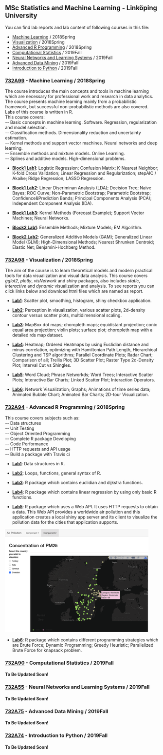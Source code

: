 ## MSc Statistics and Machine Learning - Linköping University

You can find lab reports and lab content of following courses in this file:  
* [Machine Learning](#user-content-732a99---machine-learning--2018spring) / 2018Spring  
* [Visualization](#user-content-732a98---visualization--2018spring) / 2018Spring  
* [Advanced R Programming](#user-content-732a94---advanced-r-programming--2018spring) / 2018Spring  
* [Computational Statistics](#user-content-732a90---computational-statistics--2019fall) / 2019Fall  
* [Neural Networks and Learning Systems](#user-content-732a55---neural-networks-and-learning-systems--2019fall) / 2019Fall  
* [Advanced Data Mining](#user-content-732a75---advanced-data-mining--2019fall) / 2019Fall  
* [Introduction to Python](#user-content-732a74---introduction-to-python--2019fall) / 2019Fall





### [732A99](https://github.com/rubicco/Statistics-and-Machine-Learning/tree/master/Machine%20Learning) - Machine Learning / 2018Spring  
The course introduces the main concepts and tools in machine learning which are necessary for professional work and research in data analytics. The course presents machine learning mainly from a probabilistic framework, but successful non-probabilistic methods are also covered. Labs of this course is written in R.  
This course covers:  
-- Basic concepts in machine learning. Software. Regression, regularization and model selection.  
-- Classification methods. Dimensionality reduction and uncertainty estimation.  
-- Kernel methods and support vector machines. Neural networks and deep learning.  
-- Ensemble methods and mixture models. Online Learning.  
-- Splines and additive models. High-dimensional problems.


* **[Block1 Lab1](https://github.com/rubicco/Statistics-and-Machine-Learning/tree/master/Machine%20Learning/block1_lab1)**: Logistic Regression; Confusion Matrix; K-Nearest Neighbor; K-fold Cross Validation; Linear Regression and Regularization; stepAIC / Akaike; Ridge Regression; LASSO Regression.

* **[Block1 Lab2](https://github.com/rubicco/Statistics-and-Machine-Learning/tree/master/Machine%20Learning/block1_lab2)**: Linear Discriminan Analysis (LDA); Decision Tree; Naive Bayes; ROC Curve; Non-Parametric Bootstrap; Parametric Bootstrap; Confidence&Prediction Bands; Principal Components Analysis (PCA); Independent Component Analysis (IDA).

* **[Block1 Lab3](https://github.com/rubicco/Statistics-and-Machine-Learning/tree/master/Machine%20Learning/block1_lab3)**: Kernel Methods (Forecast Example); Support Vector Machines; Neural Networks.

* **[Block2 Lab1](https://github.com/rubicco/Statistics-and-Machine-Learning/tree/master/Machine%20Learning/block2_lab1)**: Ensemble Methods; Mixture Models; EM Algorithm.

* **[Block2 Lab2](https://github.com/rubicco/Statistics-and-Machine-Learning/tree/master/Machine%20Learning/block2_lab2)**: Generalized Additive Models (GAM); Generalized Linear Model (GLM); High-Dimensional Methods; Nearest Shrunken Centroid; Elastic Net; Benjamini-Hochberg Method.

### [732A98](https://github.com/rubicco/Statistics-and-Machine-Learning/tree/master/Visualization) - Visualization / 2018Spring  
The aim of the course is to learn theoretical models and modern practical tools for data visualization and visual data analysis. This course covers *gglot2*, *plotly*, *visNetwork* and *shiny* packages, also includes *static*, *interactive* and *dynamic* visualization and analysis. To see reports you can click links below and download html files which are named as report.

* **[Lab1](https://github.com/rubicco/Statistics-and-Machine-Learning/tree/master/Visualization/Lab1)**: Scatter plot, smoothing, histogram, shiny checkbox application.

* **[Lab2](https://github.com/rubicco/Statistics-and-Machine-Learning/tree/master/Visualization/Lab2)**: Perception in visualization, various scatter plots, 2d-density contour versus scatter plots, multidimensional scaling.

* **[Lab3](https://github.com/rubicco/Statistics-and-Machine-Learning/tree/master/Visualization/Lab3)**: MapBox dot maps; choropleth maps; equidistant projection; conic equal area projection; violin plots; surface plot; choropleth map with a detailed rds map dataset.

* **[Lab4](https://github.com/rubicco/Statistics-and-Machine-Learning/tree/master/Visualization/Lab4)**: Heatmap; Ordered Heatmaps by using Euclidian distance and minus correlation, optimizing with Hamiltonian Path Length, Hierarchical Clustering and TSP algorithms; Parallel Coordinate Plots; Radar Chart; Comparison of all; Trellis Plot; 3D Scatter Plot; Raster Type 2d-Density Plot; Interval Cut vs Shingles.

* **[Lab5](https://github.com/rubicco/Statistics-and-Machine-Learning/tree/master/Visualization/Lab5)**: Word Cloud; Phrase Networkds; Word Trees; Interactive Scatter Plots; Interactive Bar Charts; Linked Scatter Plot; Interaction Operators.

* **[Lab6](https://github.com/rubicco/Statistics-and-Machine-Learning/tree/master/Visualization/Lab6)**: Network Visualization; Graphs; Animations of time series data; Animated Bubble Chart; Animated Bar Charts; 2D-tour Visualization.



### [732A94](https://github.com/rubicco/Statistics-and-Machine-Learning/tree/master/Advanced%20R%20Programming) - Advanced R Programming / 2018Spring

This course covers subjects such as:  
-- Data structures  
-- Unit Testing  
-- Object Oriented Programming  
-- Complete R package Developing  
-- Code Performance  
-- HTTP requests and API usage  
-- Build a package with Travis ci


* **[Lab1](https://github.com/rubicco/Statistics-and-Machine-Learning/tree/master/Advanced%20R%20Programming/lab1)**: Data structures in R.

* **[Lab2](https://github.com/rubicco/Statistics-and-Machine-Learning/tree/master/Advanced%20R%20Programming/lab2)**: Loops, functions, general syntax of R.

* **[Lab3](https://github.com/rubicco/Statistics-and-Machine-Learning/tree/master/Advanced%20R%20Programming/lab3)**: R package which contains euclidian and dijkstra functions.

* **[Lab4](https://github.com/rubicco/Statistics-and-Machine-Learning/tree/master/Advanced%20R%20Programming/lab4)**: R package which contains linear regression by using only basic R functions.

* **[Lab5](https://github.com/rubicco/Statistics-and-Machine-Learning/tree/master/Advanced%20R%20Programming/lab5)**: R package which uses a Web API. It uses HTTP requests to obtain a data. This Web API provides a worldwide air pollution and this application creates a local shiny app server and its client to visualize the pollution data for the cities that application supports.


<img src="https://raw.githubusercontent.com/rubicco/Statistics-and-Machine-Learning/master/Advanced%20R%20Programming/lab5/ss.png" width="471" height="338">

* **[Lab6](https://github.com/rubicco/Statistics-and-Machine-Learning/tree/master/Advanced%20R%20Programming/lab6)**: R package which contains different programming strategies which are Brute Force; Dynamic Programming; Greedy Heuristic; Parallelized Brute Force for knapsack problem.

### [732A90](#) - Computational Statistics / 2019Fall

#### To Be Updated Soon!

### [732A55](#) - Neural Networks and Learning Systems / 2019Fall

#### To Be Updated Soon!

### [732A75](#) - Advanced Data Mining / 2019Fall

#### To Be Updated Soon!

### [732A74](#) - Introduction to Python / 2019Fall

#### To Be Updated Soon!

